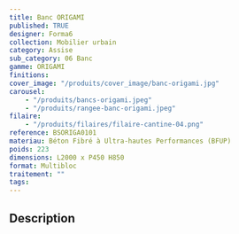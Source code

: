 ```yaml
---
title: Banc ORIGAMI
published: TRUE
designer: Forma6
collection: Mobilier urbain
category: Assise
sub_category: 06 Banc
gamme: ORIGAMI
finitions:
cover_image: "/produits/cover_image/banc-origami.jpg"
carousel:
    - "/produits/bancs-origami.jpeg"
    - "/produits/rangee-banc-origami.jpeg"
filaire:
    - "/produits/filaires/filaire-cantine-04.png"
reference: BSORIGA0101
materiau: Béton Fibré à Ultra-hautes Performances (BFUP)
poids: 223
dimensions: L2000 x P450 H850
format: Multibloc
traitement: ""
tags:
---
```


## Description
